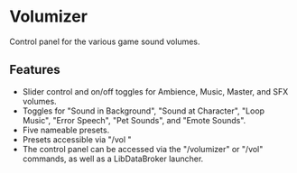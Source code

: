 # Volumizer
Control panel for the various game sound volumes.

## Features
- Slider control and on/off toggles for Ambience, Music, Master, and SFX volumes.
- Toggles for "Sound in Background", "Sound at Character", "Loop Music", "Error Speech", "Pet Sounds", and "Emote Sounds".
- Five nameable presets.
- Presets accessible via "/vol <preset name>"
- The control panel can be accessed via the "/volumizer" or "/vol" commands, as well as a LibDataBroker launcher.
